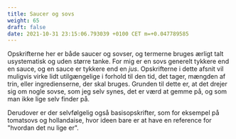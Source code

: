 ```yaml
---
title: Saucer og sovs
weight: 65
draft: false
date: 2021-10-31 23:15:06.793039 +0100 CET m=+0.047789585
---
```



Opskrifterne her er både saucer og sovser, og termerne bruges ærligt
talt usystematisk og uden større tanke. For mig er en sovs generelt
tykkere end en sauce, og en sauce er tykkere end en *jus*. Opskrifterne
i dette afsnit vil muligvis virke lidt utilgængelige i forhold til den
tid, det tager, mængden af trin, eller ingredienserne, der skal bruges.
Grunden til dette er, at det drejer sig om nogle sovse, som jeg selv
synes, det er værd at gemme på, og som man ikke lige selv finder på.

Derudover er der selvfølgelig også basisopskrifter, som for eksempel på
tomatsovs og hollandaise, hvor ideen bare er at have en reference for
"hvordan det nu lige er".

